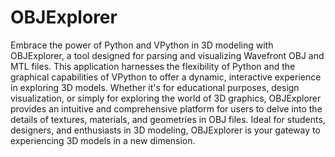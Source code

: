 # OBJExplorer
Embrace the power of Python and VPython in 3D modeling with OBJExplorer, a tool designed for parsing and visualizing Wavefront OBJ and MTL files. This application harnesses the flexibility of Python and the graphical capabilities of VPython to offer a dynamic, interactive experience in exploring 3D models. Whether it's for educational purposes, design visualization, or simply for exploring the world of 3D graphics, OBJExplorer provides an intuitive and comprehensive platform for users to delve into the details of textures, materials, and geometries in OBJ files. Ideal for students, designers, and enthusiasts in 3D modeling, OBJExplorer is your gateway to experiencing 3D models in a new dimension.
